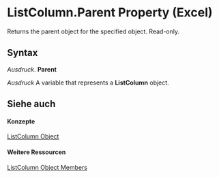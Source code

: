 
# ListColumn.Parent Property (Excel)

Returns the parent object for the specified object. Read-only.


## Syntax

 _Ausdruck_. **Parent**

 _Ausdruck_ A variable that represents a **ListColumn** object.


## Siehe auch


#### Konzepte


[ListColumn Object](c2060e4a-2340-c606-f272-1e4dad6964d0.md)
#### Weitere Ressourcen


[ListColumn Object Members](http://msdn.microsoft.com/library/fc0854b0-0c1b-639c-f060-c6cd68279496%28Office.15%29.aspx)